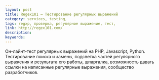 ```yaml
---
layout: post
title: Regex101 — Тестирование регулярных выражений
category: services, testing, 
tags: regxp, проверка, регулярное выражение, тест, 
link: http://regex101.com/
description: 
keywords: 
---
```


<p>Он-лайнт-тест регулярных выражений на PHP, Javascript, Python. Тестирование поиска и замены, подсветка частей регулярного выражения и результата его работы, шпаргалка, возможность давать ссылки на написанные регулярные выражения, сообщество разработчиков.</p>
